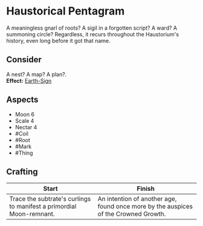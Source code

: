 # Haustorical Pentagram
A meaningless gnarl of roots? A sigil in a forgotten script? A ward? A summoning circle? Regardless, it recurs throughout the Haustorium's history, even long before it got that name.
## Consider
A nest? A map? A plan?.<br>**Effect:** [Earth-Sign](https://uadaf.theevilroot.xyz/rowenarium/element/earthsign)
## Aspects
- Moon 6
- Scale 4
- Nectar 4
- #Coil 
- #Root 
- #Mark 
- #Thing
## Crafting
| Start                                                                | Finish                                                                              |
| -------------------------------------------------------------------- | ----------------------------------------------------------------------------------- |
| Trace the subtrate's curlings to manifest a primordial Moon-remnant. | An intention of another age, found once more by the auspices of the Crowned Growth. |